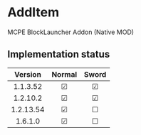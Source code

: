 # AddItem  
MCPE BlockLauncher Addon (Native MOD)  

## Implementation status
| Version | Normal | Sword | 
|:-----------:|:-----:|:-----:| 
| 1.1.3.52 | ☑ | ☑ |
| 1.2.10.2 | ☑ | ☑ |
| 1.2.13.54 | ☑ | ☐ |
| 1.6.1.0 | ☑ | ☐ |
